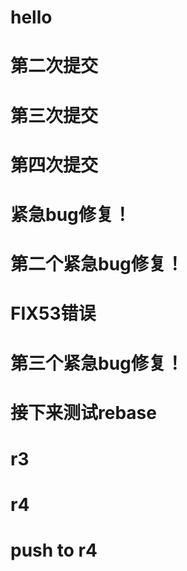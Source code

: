 # hello

# 第二次提交

# 第三次提交

# 第四次提交

# 紧急bug修复！

# 第二个紧急bug修复！

# FIX53错误

# 第三个紧急bug修复！

# 接下来测试rebase

# r3

# r4

# push to r4